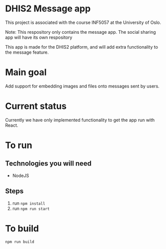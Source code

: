 # DHIS2 Message app
This project is associated with the course INF5057 at the University of Oslo.

Note: This respository only contains the message app. The social sharing app will have its own respository

This app is made for the DHIS2 platform, and will add extra functionality
to the message feature.

# Main goal
Add support for embedding images and files onto messages sent by users.

# Current status
Currently we have only implemented functionality to get the app run with React.


# To run

## Technologies you will need
- NodeJS

## Steps
1. run  ``` npm install ```
2. run ``` npm run start ```

# To build
```npm run build```
